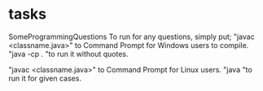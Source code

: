 # tasks
SomeProgrammingQuestions
To run for any questions, simply put;
 "javac <classname.java>" to Command Prompt for Windows users to compile.
 "java -cp . <classname>"to run it without quotes.
 
 "javac <classname.java>" to Command Prompt for Linux users.
 "java <classname>"to run it for given cases.
 
 
